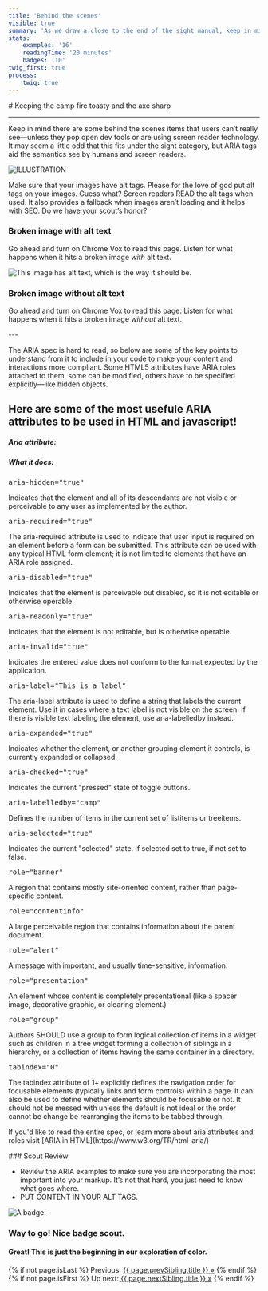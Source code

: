 ```yaml
---
title: 'Behind the scenes'
visible: true
summary: 'As we draw a close to the end of the sight manual, keep in mind there are some behind the scenes items that users can’t really see—unless they pop open dev tools or are using screen reader technology. Make sure that your images have alt tags. Please for the love of god put alt tags on your images. Guess what? Screen readers READ the alt tags when used. It also provides a fallback when images aren’t loading and it helps with SEO. Do we have your scout’s honor?'
stats:
    examples: '16'
    readingTime: '20 minutes'
    badges: '10'
twig_first: true
process:
    twig: true
---
```

<section>
<div class="container--content" markdown="1">
# Keeping the camp fire toasty and the axe sharp

---

Keep in mind there are some behind the scenes items that users can’t really see—unless they pop open dev tools or are using screen reader technology. It may seem a little odd that this fits under the sight category, but ARIA tags aid the semantics see by humans and screen readers.

![ILLUSTRATION](http://placehold.it/450x250)

Make sure that your images have alt tags. Please for the love of god put alt tags on your images. Guess what? Screen readers READ the alt tags when used. It also provides a fallback when images aren’t loading and it helps with SEO. Do we have your scout’s honor?
</div>
</section>

<section class="mt--60 mb--60">
    <div class="container">
        <div class="flex-grid--gutters">
            <div class="col">
                <div class="box white">
                    <h3 class="pt--0 mt--0">Broken image with alt text</h3>
                    <p>Go ahead and turn on Chrome Vox to read this page. Listen for what happens when it hits a broken image <em>with</em> alt text.</p>
                    <img src="#" alt="This image has alt text, which is the way it should be." />
                </div>
            </div>
            <div class="col">
                <div class="box white">
                    <h3 class="pt--0 mt--0">Broken image without alt text</h3>
                    <p>Go ahead and turn on Chrome Vox to read this page. Listen for what happens when it hits a broken image <em>without</em> alt text.</p>
                    <img src="#" alt="" />
                </div>
            </div>
        </div>
    </div>
</section>

<section>
<div class="container--content" markdown="1">
---

The ARIA spec is hard to read, so below are some of the key points to understand from it to include in your code to make your content and interactions more compliant. Some HTML5 attributes have ARIA roles attached to them, some can be modified, others have to be specified explicitly—like hidden objects.

</div>
</section>

<section>
    <div class="container--content">
    <h2>Here are some of the most usefule ARIA attributes to be used in HTML and javascript!</h2>
        <div class="flex-grid--gutters flex-wrap">
            <div class="col--width__six">
                <h5>Aria attribute:</h5>
            </div>
            <div class="col--width__six">
                <h5>What it does:</h5>
            </div>
            <div class="col--width__six">
                <pre>aria-hidden="true"</pre>
            </div>
            <div class="col--width__six">
                <p>Indicates that the element and all of its descendants are not visible or perceivable to any user as implemented by the author.</p>
            </div>
            <div class="col--width__six">
                <pre>aria-required="true"</pre>
            </div>
            <div class="col--width__six">
                <p>The aria-required attribute is used to indicate that user input is required on an element before a form can be submitted. This attribute can be used with any typical HTML form element; it is not limited to elements that have an ARIA role assigned.</p>
            </div>
            <div class="col--width__six">
                <pre>aria-disabled="true"</pre>
            </div>
            <div class="col--width__six">
                <p>Indicates that the element is perceivable but disabled, so it is not editable or otherwise operable.</p>
            </div>
            <div class="col--width__six">
                <pre>aria-readonly="true"</pre>
            </div>
            <div class="col--width__six">
                <p>Indicates that the element is not editable, but is otherwise operable.</p>
            </div>
            <div class="col--width__six">
                <pre>aria-invalid="true"</pre>
            </div>
            <div class="col--width__six">
                <p>Indicates the entered value does not conform to the format expected by the application.</p>
            </div>
            <div class="col--width__six">
                <pre>aria-label="This is a label"</pre>
            </div>
            <div class="col--width__six">
                <p>The aria-label attribute is used to define a string that labels the current element. Use it in cases where a text label is not visible on the screen. If there is visible text labeling the element, use aria-labelledby instead.</p>
            </div>
            <div class="col--width__six">
                <pre>aria-expanded="true"</pre>
            </div>
            <div class="col--width__six">
                <p>Indicates whether the element, or another grouping element it controls, is currently expanded or collapsed.</p>
            </div>
            <div class="col--width__six">
                <pre>aria-checked="true"</pre>
            </div>
            <div class="col--width__six">
                <p>Indicates the current "pressed" state of toggle buttons.</p>
            </div>
            <div class="col--width__six">
                <pre>aria-labelledby="camp"</pre>
            </div>
            <div class="col--width__six">
                <p>Defines the number of items in the current set of listitems or treeitems.</p>
            </div>
            <div class="col--width__six">
                <pre>aria-selected="true"</pre>
            </div>
            <div class="col--width__six">
                <p>Indicates the current "selected" state. If selected set to true, if not set to false.</p>
            </div>
            <div class="col--width__six">
                <pre>role="banner"</pre>
            </div>
            <div class="col--width__six">
                <p>A region that contains mostly site-oriented content, rather than page-specific content.</p>
            </div>
            <div class="col--width__six">
                <pre>role="contentinfo"</pre>
            </div>
            <div class="col--width__six">
                <p>A large perceivable region that contains information about the parent document.</p>
            </div>
            <div class="col--width__six">
                <pre>role="alert"</pre>
            </div>
            <div class="col--width__six">
                <p>A message with important, and usually time-sensitive, information.</p>
            </div>
            <div class="col--width__six">
                <pre>role="presentation"</pre>
            </div>
            <div class="col--width__six">
                <p>An element whose content is completely presentational (like a spacer image, decorative graphic, or clearing element.)</p>
            </div>
            <div class="col--width__six">
                <pre>role="group"</pre>
            </div>
            <div class="col--width__six">
                <p>Authors SHOULD use a group to form logical collection of items in a widget such as children in a tree widget forming a collection of siblings in a hierarchy, or a collection of items having the same container in a directory.</p>
            </div>
            <div class="col--width__six">
                <pre>tabindex="0"</pre>
            </div>
            <div class="col--width__six">
                <p>The tabindex attribute of 1+ explicitly defines the navigation order for focusable elements (typically links and form controls) within a page. It can also be used to define whether elements should be focusable or not. It should not be messed with unless the default is not ideal or the order cannot be change be rearranging the items to be tabbed through.</p>
            </div>
        </div>
        <p markdown="1">If you'd like to read the entire spec, or learn more about aria attributes and roles visit [ARIA in HTML](https://www.w3.org/TR/html-aria/)</p>
    </div>
</section>

<section>
<div class="container--content" markdown="1">
### Scout Review

* Review the ARIA examples to make sure you are incorporating the most important into your markup. It’s not that hard, you just need to know what goes where.
* PUT CONTENT IN YOUR ALT TAGS.
</div>
</section>

<section class="section--badge-cta section--badge-cta__yellow mt--60">
    <div class="container">
        <div class="flex-grid--gutters">
            <div class="col--width__three">
                <div class="badge--box">
                    <img class="img--badge badge--dispatch" alt="A badge." src="/user/pages/06.badge/behind-the-scenes/behind-the-scences.png" data-section="vision" data-badge="behindTheScenes">
                </div>
            </div>
            <div class="col--width__nine">
                <h3>Way to go! Nice badge scout.</h3>
                <h4>Great! This is just the beginning in our exploration of color.</h4>
                {% if not page.isLast %}
                    <span>Previous: </span><a href="{{ page.prevSibling.url }}">{{ page.prevSibling.title }} &raquo;</a>
                {% endif %}
                {% if not page.isFirst %}
                    <span>Up next: </span><a href="{{ page.nextSibling.url }}">{{ page.nextSibling.title }} &raquo;</a>
                {% endif %}
            </div>
        </div>
    </div>
</section>
